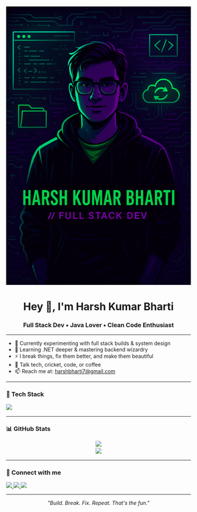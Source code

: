 <!--## Hi there 👋

<!--
**harshbharti7/harshbharti7** is a ✨ _special_ ✨ repository because its `README.md` (this file) appears on your GitHub profile.

Here are some ideas to get you started:

- 🔭 I’m currently working on ...
- 🌱 I’m currently learning ...
- 👯 I’m looking to collaborate on ...
- 🤔 I’m looking for help with ...
- 💬 Ask me about ..
- 📫 How to reach me: ...
- 😄 Pronouns: ...
- ⚡ Fun fact: ...
-->

<p align="center">
  <img src="banner.png" alt="Harsh Kumar Bharti Banner" />
</p>

<h1 align="center">Hey 👋, I'm Harsh Kumar Bharti</h1>
<h3 align="center">Full Stack Dev • Java Lover • Clean Code Enthusiast</h3>

---

- 🔭 Currently experimenting with full stack builds & system design  
- 🧠 Learning .NET deeper & mastering backend wizardry  
- ⚡ I break things, fix them better, and make them beautiful  
- 💬 Talk tech, cricket, code, or coffee  
- 📫 Reach me at: [harshbharti7@gmail.com](mailto:harshbharti7@gmail.com)

---

### 🧰 Tech Stack
<p align="left">
  <img src="https://skillicons.dev/icons?i=java,spring,react,dotnet,csharp,js,html,css,mysql,github,vscode" />
</p>

---

### 📊 GitHub Stats
<p align="center">
  <img src="https://github-readme-stats.vercel.app/api?username=harshbharti7&show_icons=true&theme=radical" />
  <br/>
  <img src="https://github-readme-streak-stats.herokuapp.com/?user=harshbharti7&theme=radical"/>
</p>

---

### 🔗 Connect with me
<p>
  <a href="https://linkedin.com/in/harsh-kumar-bharti-385b601ba" target="_blank">
    <img src="https://img.shields.io/badge/LinkedIn-%230077B5.svg?&style=for-the-badge&logo=linkedin&logoColor=white" />
  </a>
  <a href="mailto:harshbharti7@gmail.com">
    <img src="https://img.shields.io/badge/Gmail-D14836?style=for-the-badge&logo=gmail&logoColor=white" />
  </a>
  <a href="https://github.com/harshbharti7">
    <img src="https://img.shields.io/badge/GitHub-100000?style=for-the-badge&logo=github&logoColor=white" />
  </a>
</p>

---

<p align="center"><i>"Build. Break. Fix. Repeat. That's the fun."</i></p>

